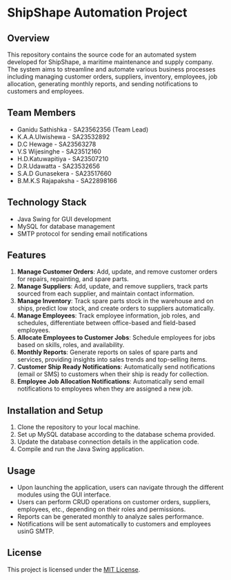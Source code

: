 # ShipShape Automation Project

## Overview
This repository contains the source code for an automated system developed for ShipShape, a maritime maintenance and supply company. The system aims to streamline and automate various business processes including managing customer orders, suppliers, inventory, employees, job allocation, generating monthly reports, and sending notifications to customers and employees.

## Team Members
- Ganidu Sathishka - SA23562356 (Team Lead)
- K.A.A.Ulwishewa - SA23532892
- D.C Hewage - SA23563278
- V.S Wijesinghe - SA23512160
- H.D.Katuwapitiya - SA23507210
- D.R.Udawatta - SA23532656
- S.A.D Gunasekera - SA23517660
- B.M.K.S Rajapaksha - SA22898166

## Technology Stack
- Java Swing for GUI development
- MySQL for database management
- SMTP protocol for sending email notifications

## Features
1. **Manage Customer Orders**: Add, update, and remove customer orders for repairs, repainting, and spare parts.
2. **Manage Suppliers**: Add, update, and remove suppliers, track parts sourced from each supplier, and maintain contact information.
3. **Manage Inventory**: Track spare parts stock in the warehouse and on ships, predict low stock, and create orders to suppliers automatically.
4. **Manage Employees**: Track employee information, job roles, and schedules, differentiate between office-based and field-based employees.
5. **Allocate Employees to Customer Jobs**: Schedule employees for jobs based on skills, roles, and availability.
6. **Monthly Reports**: Generate reports on sales of spare parts and services, providing insights into sales trends and top-selling items.
7. **Customer Ship Ready Notifications**: Automatically send notifications (email or SMS) to customers when their ship is ready for collection.
8. **Employee Job Allocation Notifications**: Automatically send email notifications to employees when they are assigned a new job.

## Installation and Setup
1. Clone the repository to your local machine.
2. Set up MySQL database according to the database schema provided.
3. Update the database connection details in the application code.
4. Compile and run the Java Swing application.

## Usage
- Upon launching the application, users can navigate through the different modules using the GUI interface.
- Users can perform CRUD operations on customer orders, suppliers, employees, etc., depending on their roles and permissions.
- Reports can be generated monthly to analyze sales performance.
- Notifications will be sent automatically to customers and employees usinG SMTP.

## License
This project is licensed under the [MIT License](LICENSE).
